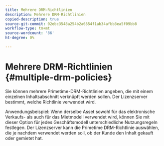 ```yaml
---
title: Mehrere DRM-Richtlinien
description: Mehrere DRM-Richtlinien
copied-description: true
source-git-commit: 02ebc3548a254b2a6554f1ab34afbb3ea5f09bb8
workflow-type: tm+mt
source-wordcount: '86'
ht-degree: 0%

---
```


# Mehrere DRM-Richtlinien {#multiple-drm-policies}

Sie können mehrere Primetime-DRM-Richtlinien angeben, die mit einem einzelnen Inhaltsabschnitt verknüpft werden sollen. Der Lizenzserver bestimmt, welche Richtlinie verwendet wird.

Anwendungsbeispiel: Wenn derselbe Asset sowohl für das elektronische Verkaufs- als auch für das Mietmodell verwendet wird, können Sie mit dieser Option für jedes Geschäftsmodell unterschiedliche Nutzungsregeln festlegen. Der Lizenzserver kann die Primetime DRM-Richtlinie auswählen, die je nachdem verwendet werden soll, ob der Kunde den Inhalt gekauft oder gemietet hat.
